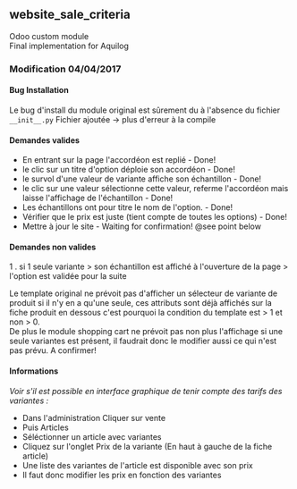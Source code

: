 ## website_sale_criteria

Odoo custom module  
Final implementation for Aquilog

### Modification 04/04/2017  

#### Bug Installation
Le bug d'install du module original est sûrement du à l'absence du fichier `__init__.py`
Fichier ajoutée -> plus d'erreur à la compile

#### Demandes valides
* En entrant sur la page l'accordéon est replié - Done!
* le clic sur un titre d'option déploie son accordéon - Done!
* le survol d'une valeur de variante affiche son échantillon - Done!
* le clic sur une valeur sélectionne cette valeur, referme l'accordéon mais laisse l'affichage de l'échantillon - Done!
* Les échantillons ont pour titre le nom de l'option. - Done!
* Vérifier que le prix est juste (tient compte de toutes les options) - Done!
* Mettre à jour le site - Waiting for confirmation! @see point below

#### Demandes non valides
1 . si 1 seule variante > son échantillon est affiché à l'ouverture de la page > l'option est validée pour la suite

Le template original ne prévoit pas d'afficher un sélecteur de variante de produit si il n'y en a qu'une seule,
ces attributs sont déjà affichés sur la fiche produit en dessous c'est pourquoi la condition du template est > 1 et non > 0.  
De plus le module shopping cart ne prévoit pas non plus l'affichage si une seule variantes est présent,
il faudrait donc le modifier aussi ce qui n'est pas prévu.
A confirmer!

#### Informations
*Voir s'il est possible en interface graphique de tenir compte des tarifs des variantes :*
* Dans l'administration Cliquer sur vente
* Puis Articles
* Séléctionner un article avec variantes
* Cliquez sur l'onglet Prix de la variante (En haut à gauche de la fiche article)
* Une liste des variantes de l'article est disponible avec son prix
* Il faut donc modifier les prix en fonction des variantes
